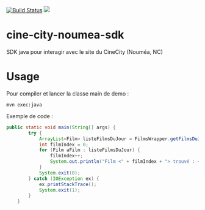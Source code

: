 [![Build Status](https://travis-ci.org/adriens/cine-city-noumea-sdk.svg?branch=master)](https://travis-ci.org/adriens/cine-city-noumea-sdk) [![](https://jitpack.io/v/adriens/cine-city-noumea-sdk.svg)](https://jitpack.io/#adriens/cine-city-noumea-sdk)

# cine-city-noumea-sdk
SDK java pour interagir avec le site du CineCity (Nouméa, NC)

# Usage

Pour compiler et lancer la classe main de demo :

```
mvn exec:java
```

Exemple de code :

```java
public static void main(String[] args) {
        try {
            ArrayList<Film> listeFilmsDuJour = FilmsWrapper.getFilmsDuJour();
            int filmIndex = 0;
            for (Film aFilm : listeFilmsDuJour) {
                filmIndex++;
                System.out.println("Film <" + filmIndex + "> trouvé : <" + aFilm + ">");
            }
            System.exit(0);
        } catch (IOException ex) {
            ex.printStackTrace();
            System.exit(1);
        }
    }
 ```
